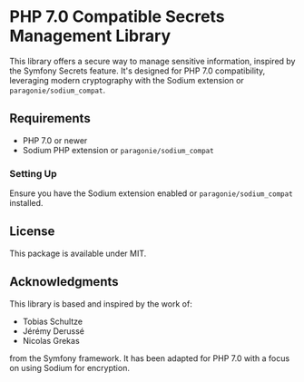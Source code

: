 # PHP 7.0 Compatible Secrets Management Library

This library offers a secure way to manage sensitive information, inspired by the Symfony Secrets feature. 
It's designed for PHP 7.0 compatibility, leveraging modern cryptography with the Sodium extension or `paragonie/sodium_compat`.

## Requirements

- PHP 7.0 or newer
- Sodium PHP extension or `paragonie/sodium_compat`

### Setting Up

Ensure you have the Sodium extension enabled or `paragonie/sodium_compat` installed.

## License

This package is available under MIT.

## Acknowledgments

This library is based and inspired by the work of:

- Tobias Schultze
- Jérémy Derussé
- Nicolas Grekas

from the Symfony framework. It has been adapted for PHP 7.0 with a focus on using Sodium for encryption.
